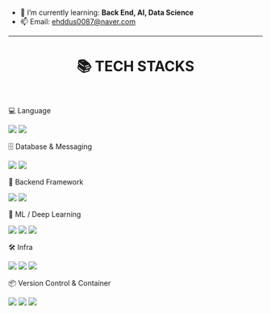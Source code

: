 

<!--
**dongyeon1031/dongyeon1031** is a ✨ _special_ ✨ repository because its `README.md` (this file) appears on your GitHub profile.

Here are some ideas to get you started:

- 🔭 I’m currently working on ...
- 🌱 I’m currently learning ...
- 👯 I’m looking to collaborate on ...
- 🤔 I’m looking for help with ...
- 💬 Ask me about ...
- 📫 How to reach me: ...
- 😄 Pronouns: ...
- ⚡ Fun fact: ...
-->
- 🌱 I’m currently learning: **Back End, AI, Data Science**
- 📫 Email: ehddus0087@naver.com

---
<div align="center"><h1>📚 TECH STACKS</h1></div>

<br>

💻 Language
<p align="left">
  <img src="https://img.shields.io/badge/java-007396?style=for-the-badge&logo=java&logoColor=white">
<!--   <img src="https://img.shields.io/badge/c++-00599C?style=for-the-badge&logo=c%2B%2B&logoColor=white">
  <img src="https://img.shields.io/badge/c-%2300599C.svg?style=for-the-badge&logo=c&logoColor=white"> -->
  <img src="https://img.shields.io/badge/python-3776AB?style=for-the-badge&logo=python&logoColor=white">
</p>

🗄️ Database & Messaging
<p align="left">
  <img src="https://img.shields.io/badge/mysql-4479A1?style=for-the-badge&logo=mysql&logoColor=white">
  <img src="https://img.shields.io/badge/Apache%20Kafka-000?style=for-the-badge&logo=apachekafka">
</p>

🌿 Backend Framework
<p align="left">
  <img src="https://img.shields.io/badge/spring-6DB33F?style=for-the-badge&logo=spring&logoColor=white">
  <img src="https://img.shields.io/badge/springboot-6DB33F?style=for-the-badge&logo=springboot&logoColor=white">
</p>

🤖 ML / Deep Learning
<p align="left">
  <img src="https://img.shields.io/badge/Keras-D00000?style=for-the-badge&logo=Keras&logoColor=white">
  <img src="https://img.shields.io/badge/PyTorch-%23EE4C2C.svg?style=for-the-badge&logo=PyTorch&logoColor=white">
  <img src="https://img.shields.io/badge/TensorFlow-%23FF6F00.svg?style=for-the-badge&logo=TensorFlow&logoColor=white">
</p>

🛠 Infra
<p align="left">
  <img src="https://img.shields.io/badge/linux-FCC624?style=for-the-badge&logo=linux&logoColor=black">
  <img src="https://img.shields.io/badge/amazonaws-232F3E?style=for-the-badge&logo=amazonaws&logoColor=white">
  <img src="https://img.shields.io/badge/apache%20tomcat-F8DC75?style=for-the-badge&logo=apachetomcat&logoColor=white">
</p>

📦 Version Control & Container
<p align="left">
  <img src="https://img.shields.io/badge/github-181717?style=for-the-badge&logo=github&logoColor=white">
  <img src="https://img.shields.io/badge/git-F05032?style=for-the-badge&logo=git&logoColor=white">
  <img src="https://img.shields.io/badge/docker-%230db7ed.svg?style=for-the-badge&logo=docker&logoColor=white">
</p>
<!--
### 📌 주요 프로젝트

- [🎁 Picktory](https://github.com/your-id/picktory) - 선물 추천 기반 웹서비스 (Next.js)
- [⚙️ Optimizer Lab](https://github.com/your-id/optimizer-lab) - 다양한 옵티마이저 실험 플랫폼 (PyTorch)
- [📦 Kafka Microservice Demo](https://github.com/your-id/kafka-microservice-demo) - 주문/재고/이메일 Kafka 연동 시스템

---

### 📝 블로그/노트

- [기술 노트 Notion](https://your-notion-link)
- [연구/개발 정리 블로그](https://your-blog-link)
-->
